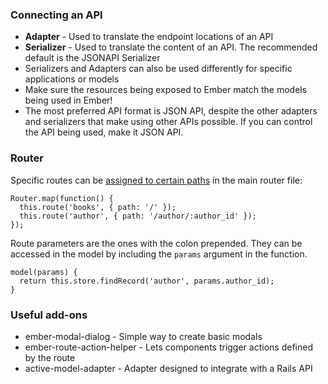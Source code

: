
### Connecting an API

* **Adapter** - Used to translate the endpoint locations of an API
* **Serializer** - Used to translate the content of an API. The recommended default is the JSONAPI Serializer
* Serializers and Adapters can also be used differently for specific applications or models
* Make sure the resources being exposed to Ember match the models being used in Ember!
* The most preferred API format is JSON API, despite the other adapters and serializers that make using other APIs possible. If you can control the API being used, make it JSON API.

### Router

Specific routes can be [assigned to certain paths](https://emberigniter.com/building-user-interface-around-ember-data-app/) in the main router file:

```
Router.map(function() {
  this.route('books', { path: '/' });
  this.route('author', { path: '/author/:author_id' });
});
```

Route parameters are the ones with the colon prepended. They can be accessed in the model by including the `params` argument in the function.

```
model(params) {
  return this.store.findRecord('author', params.author_id);
}
```

### Useful add-ons

* ember-modal-dialog - Simple way to create basic modals
* ember-route-action-helper - Lets components trigger actions defined by the route
* active-model-adapter - Adapter designed to integrate with a Rails API